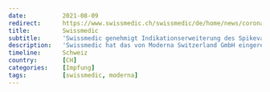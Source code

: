 ```yaml
---
date:          2021-08-09
redirect:      https://www.swissmedic.ch/swissmedic/de/home/news/coronavirus-covid-19/indikationserweiterung-spikevax-impfstoff.html
title:         Swissmedic
subtitle:      'Swissmedic genehmigt Indikationserweiterung des Spikevax-Impfstoffs für 12 bis 17-Jährige'
description:   'Swissmedic hat das von Moderna Switzerland GmbH eingereichte Gesuch für die Indikationserweiterung sorgfältig geprüft und hat die befristete Zulassung des Covid-19 Impfstoffs Spikevax von Moderna zur Prävention der Coronavirus-Krankheit für Jugendliche im Alter von 12 bis 17 Jahren erweitert.'
timeline:      Schweiz
country:       [CH]
categories:    [Impfung]
tags:          [swissmedic, moderna]
---
```


